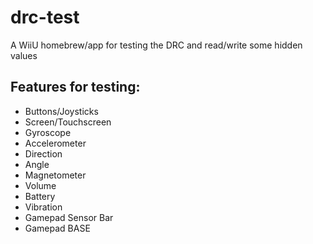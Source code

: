 # drc-test
A WiiU homebrew/app for testing the DRC and read/write some hidden values

## Features for testing:
- Buttons/Joysticks
- Screen/Touchscreen
- Gyroscope
- Accelerometer
- Direction
- Angle
- Magnetometer
- Volume
- Battery
- Vibration
- Gamepad Sensor Bar
- Gamepad BASE
